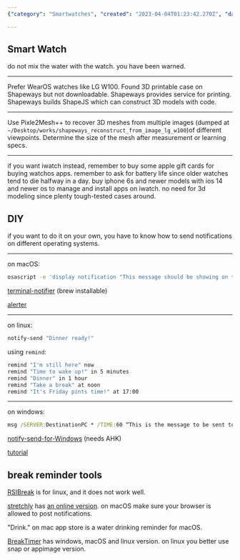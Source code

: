 ```yaml
---
{"category": "Smartwatches", "created": "2023-04-04T01:23:42.270Z", "date": "2023-04-04 01:23:42", "description": "RSIBreak is a smartwatch app designed to prevent RSI injuries. It is compatible with WearOS and Apple alternatives, offering customization options such as 3D printed cases from Shapeways or DIY solutions on macOS. Additionally, alternatives like BreakTimer are available for various platforms.", "modified": "2023-04-05T16:24:13.963Z", "tags": ["RSI", "Smartwatch", "WearOS", "Apple", "Customization", "3D printed cases", "Shapeways"], "title": "RSIBreak, Break Reminder"}

---
```


## Smart Watch

do not mix the water with the watch. you have been warned.

----

Prefer WearOS watches like LG W100. Found 3D printable case on Shapeways but not downloadable. Shapeways provides service for printing. Shapeways builds ShapeJS which can construct 3D models with code.

----

Use Pixle2Mesh++ to recover 3D meshes from multiple images (dumped at `~/Desktop/works/shapeways_reconstruct_from_image_lg_w100`)of different viewpoints. Determine the size of the mesh after measurement or learning specs.

----

if you want iwatch instead, remember to buy some apple gift cards for buying watchos apps. remember to ask for battery life since older watches tend to die halfway in a day. buy iphone 6s and newer models with ios 14 and newer os to manage and install apps on iwatch. no need for 3d modeling since plenty tough-tested cases around.

## DIY

if you want to do it on your own, you have to know how to send notifications on different operating systems.

----

on macOS:

```bash
osascript -e 'display notification "This message should be showing on the notification" with title "Coding Tips"'

```

[terminal-notifier](https://github.com/julienXX/terminal-notifier) (brew installable)

[alerter](https://github.com/vjeantet/alerter)

----

on linux:

```bash
notify-send "Dinner ready!"

```

using `remind`:

```bash
remind "I'm still here" now
remind "Time to wake up!" in 5 minutes
remind "Dinner" in 1 hour
remind "Take a break" at noon
remind "It's Friday pints time!" at 17:00

```

----

on windows:

```cmd
msg /SERVER:DestinationPC * /TIME:60 “This is the message to be sent to a PC named DestinationPC and closes in 60 seconds."

```

[notify-send-for-Windows](https://github.com/Fonata/notify-send-for-Windows) (needs AHK)

[tutorial](https://superuser.com/questions/1179758/how-can-i-send-a-notification-to-a-windows-10-computer-from-the-command-line)

## break reminder tools

[RSIBreak](https://userbase.kde.org/RSIBreak) is for linux, and it does not work well.

[stretchly](https://github.com/hovancik/stretchly) has [an online version](https://web.stretchly.net). on macOS make sure your browser is allowed to post notifications.

"Drink." on mac app store is a water drinking reminder for macOS.

[BreakTimer](https://breaktimer.app/) has windows, macOS and linux version. on linux you better use snap or appimage version.
